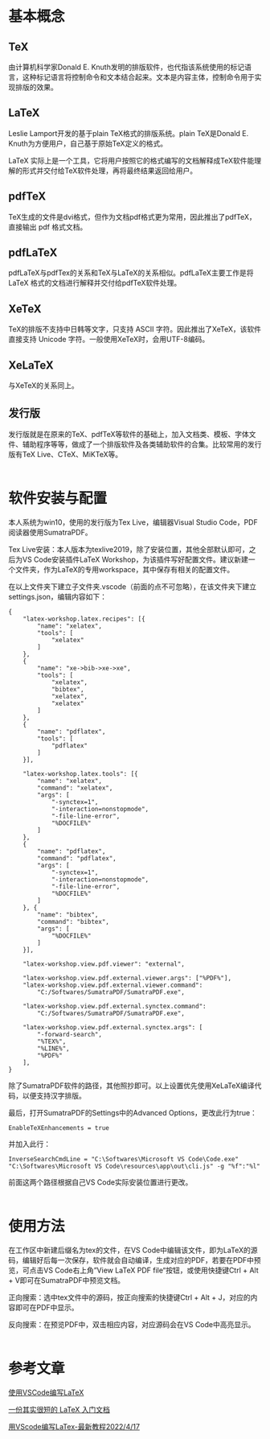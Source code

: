 # 基本概念
## TeX
由计算机科学家Donald E. Knuth发明的排版软件，也代指该系统使用的标记语言，这种标记语言将控制命令和文本结合起来。文本是内容主体，控制命令用于实现排版的效果。

## LaTeX
Leslie Lamport开发的基于plain TeX格式的排版系统。plain TeX是Donald E. Knuth为方便用户，自己基于原始TeX定义的格式。

LaTeX 实际上是一个工具，它将用户按照它的格式编写的文档解释成TeX软件能理解的形式并交付给TeX软件处理，再将最终结果返回给用户。

## pdfTeX
TeX生成的文件是dvi格式，但作为文档pdf格式更为常用，因此推出了pdfTeX，直接输出 pdf 格式文档。

## pdfLaTeX
pdfLaTeX与pdfTex的关系和TeX与LaTeX的关系相似。pdfLaTeX主要工作是将 LaTeX 格式的文档进行解释并交付给pdfTeX软件处理。

## XeTeX
TeX的排版不支持中日韩等文字，只支持 ASCII 字符。因此推出了XeTeX，该软件直接支持 Unicode 字符。一般使用XeTeX时，会用UTF-8编码。

## XeLaTeX
与XeTeX的关系同上。

## 发行版
发行版就是在原来的TeX、pdfTeX等软件的基础上，加入文档类、模板、字体文件、辅助程序等等，做成了一个排版软件及各类辅助软件的合集。比较常用的发行版有TeX Live、CTeX、MiKTeX等。
<br/><br/>


# 软件安装与配置
本人系统为win10，使用的发行版为Tex Live，编辑器Visual Studio Code，PDF阅读器使用SumatraPDF。

Tex Live安装：本人版本为texlive2019，除了安装位置，其他全部默认即可，之后为VS Code安装插件LaTeX Workshop，为该插件写好配置文件。建议新建一个文件夹，作为LaTeX的专用workspace，其中保存有相关的配置文件。

在以上文件夹下建立子文件夹.vscode（前面的点不可忽略），在该文件夹下建立settings.json，编辑内容如下：
```
{
    "latex-workshop.latex.recipes": [{
        "name": "xelatex",
        "tools": [
            "xelatex"
        ]
    },
    {
        "name": "xe->bib->xe->xe",
        "tools": [
            "xelatex",
            "bibtex",
            "xelatex",
            "xelatex"
        ] 
    },  
    {
        "name": "pdflatex",
        "tools": [
            "pdflatex"
        ]
    }],
 
    "latex-workshop.latex.tools": [{
        "name": "xelatex",
        "command": "xelatex",
        "args": [
            "-synctex=1",
            "-interaction=nonstopmode",
            "-file-line-error",
            "%DOCFILE%"
        ]
    },
    {
        "name": "pdflatex",
        "command": "pdflatex",
        "args": [
            "-synctex=1",
            "-interaction=nonstopmode",
            "-file-line-error",
            "%DOCFILE%"
        ]
    }, {
        "name": "bibtex",
        "command": "bibtex",
        "args": [
            "%DOCFILE%"
        ]
    }],
 
    "latex-workshop.view.pdf.viewer": "external",
 
    "latex-workshop.view.pdf.external.viewer.args": ["%PDF%"],
    "latex-workshop.view.pdf.external.viewer.command":
        "C:/Softwares/SumatraPDF/SumatraPDF.exe",
 
    "latex-workshop.view.pdf.external.synctex.command":
        "C:/Softwares/SumatraPDF/SumatraPDF.exe",
 
    "latex-workshop.view.pdf.external.synctex.args": [
        "-forward-search",
        "%TEX%",
        "%LINE%",
        "%PDF%"
    ],
}
```
除了SumatraPDF软件的路径，其他照抄即可。以上设置优先使用XeLaTeX编译代码，以便支持汉字排版。

最后，打开SumatraPDF的Settings中的Advanced Options，更改此行为true：
```
EnableTeXEnhancements = true
```
并加入此行：

```
InverseSearchCmdLine = "C:\Softwares\Microsoft VS Code\Code.exe" "C:\Softwares\Microsoft VS Code\resources\app\out\cli.js" -g "%f":"%l"
```
前面这两个路径根据自己VS Code实际安装位置进行更改。
<br/><br/>

# 使用方法
在工作区中新建后缀名为tex的文件，在VS Code中编辑该文件，即为LaTeX的源码，编辑好后每一次保存，软件就会自动编译，生成对应的PDF，若要在PDF中预览，可点击VS Code右上角”View LaTeX PDF file“按钮，或使用快捷键Ctrl + Alt + V即可在SumatraPDF中预览文档。

正向搜索：选中tex文件中的源码，按正向搜索的快捷键Ctrl + Alt + J，对应的内容即可在PDF中显示。

反向搜索：在预览PDF中，双击相应内容，对应源码会在VS Code中高亮显示。
<br/><br/>

# 参考文章
[使用VSCode编写LaTeX](https://zhuanlan.zhihu.com/p/38178015)

[一份其实很短的 LaTeX 入门文档](
https://liam.page/2014/09/08/latex-introduction/)

[用VScode编写LaTex-最新教程2022/4/17](https://blog.csdn.net/weixin_43356770/article/details/104035291)
